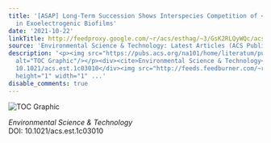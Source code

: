 ```yaml
---
title: '[ASAP] Long-Term Succession Shows Interspecies Competition of <italic toggle="yes">Geobacter</italic>
  in Exoelectrogenic Biofilms'
date: '2021-10-22'
linkTitle: http://feedproxy.google.com/~r/acs/esthag/~3/GsK2RLQyWQc/acs.est.1c03010
source: 'Environmental Science & Technology: Latest Articles (ACS Publications)'
description: '<p><img src="https://pubs.acs.org/na101/home/literatum/publisher/achs/journals/content/esthag/0/esthag.ahead-of-print/acs.est.1c03010/20211022/images/medium/es1c03010_0007.gif"
  alt="TOC Graphic"/></p><div><cite>Environmental Science & Technology</cite></div><div>DOI:
  10.1021/acs.est.1c03010</div><img src="http://feeds.feedburner.com/~r/acs/esthag/~4/GsK2RLQyWQc"
  height="1" width="1" ...'
disable_comments: true
---
```

<p><img src="https://pubs.acs.org/na101/home/literatum/publisher/achs/journals/content/esthag/0/esthag.ahead-of-print/acs.est.1c03010/20211022/images/medium/es1c03010_0007.gif" alt="TOC Graphic"/></p><div><cite>Environmental Science & Technology</cite></div><div>DOI: 10.1021/acs.est.1c03010</div><img src="http://feeds.feedburner.com/~r/acs/esthag/~4/GsK2RLQyWQc" height="1" width="1" ...